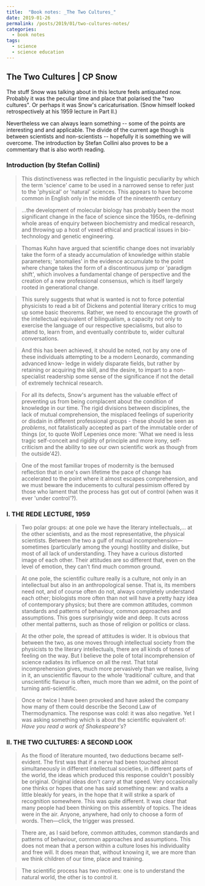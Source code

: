 ```yaml
---
title:  "Book notes: _The Two Cultures_"
date: 2019-01-26
permalink: /posts/2019/01/two-cultures-notes/
categories: 
  - book notes
tags:
  - science
  - science education
---
```

## The Two Cultures \| CP Snow 
The stuff Snow was talking about in this lecture feels antiquated now. Probably it was the peculiar time and place that polarised the "two cultures". Or perhaps it was Snow's caricaturisation. (Snow himself looked retrospectively at his 1959 lecture in Part II.) 
 
Nevertheless we can always learn something -- some of the points are interesting and and applicable. The divide of the current age though is between scientists and non-scientists -- hopefully it is something we will overcome.  The introduction by Stefan Collini also proves to be a commentary that is also worth reading. 

### Introduction (by Stefan Collini)
>This distinctiveness was reflected in the linguistic peculiarity by which the term 'science' came to be used in a narrowed sense to refer just to the 'physical' or 'natural' sciences. This appears to have become common in English only in the middle of the nineteenth century 

>...the development of molecular biology has probably been the most significant change in the face of science since the 1950s, re-defining whole areas of enquiry between biochemistry and medical research, and throwing up a host of vexed ethical and practical issues in bio-technology and genetic engineering.

>Thomas Kuhn have argued that scientific change does not invariably take the form of a steady accumulation of knowledge within stable parameters; 'anomalies' in the evidence accumulate to the point where change takes the form of a discontinuous jump or 'paradigm shift', which involves a fundamental change of perspective and the creation of a new professional consensus, which is itself largely rooted in generational change.

>This surely suggests that what is wanted is not to force potential physicists to read a bit of Dickens and potential literary critics to mug up some basic theorems. Rather, we need to encourage the growth of the intellectual equivalent of bilingualism, a capacity not only to exercise the language of our respective specialisms, but also to attend to, learn from, and eventually contribute to, wider cultural conversations. 

>And this has been achieved, it should be noted, not by any one of these individuals attempting to be a modern Leonardo, commanding advanced know- ledge in widely disparate fields, but rather by retaining or acquiring the skill, and the desire, to impart to a non-specialist readership some sense of the significance if not the detail of extremely technical research.

>For all its defects, Snow's argument has the valuable
effect of preventing us from being complacent about the condition of knowledge in our time. The rigid divisions between disciplines, the lack of mutual comprehension, the misplaced feelings of superiority or disdain in different professional groups - these should be seen as _problems_, not fatalistically accepted as part of the immutable order of things (or, to quote Wolf Lepenies once more: 'What we need is less tragic self-conceit and rigidity of principle and more irony, self-criticism and the ability to see our own scientific work as though from the outside'42).

>One of the most familiar tropes of modernity is the bemused reflection that in one's own lifetime the pace of change has accelerated to the point where it almost escapes comprehension, and we must beware the inducements to cultural pessimism offered by those who lament that the process has got out of control (when was it ever 'under control'?).

### I. THE REDE LECTURE, 1959
>Two polar groups: at one pole we have the literary intellectuals,... at the other scientists, and as the most representative, the physical scientists. Between the two a gulf of mutual incomprehension—sometimes (particularly among the young) hostility and dislike, but most of all lack of understanding. They have a curious distorted image of each other. Their attitudes are so different that, even on the level of emotion, they can't find much common ground.

>At one pole, the scientific culture really is a culture,
not only in an intellectual but also in an anthropological sense. That is, its members need not, and of course often do not, always completely understand each other; biologists more often than not will have a pretty hazy idea of contemporary physics; but there are common attitudes, common standards and patterns of behaviour, common approaches and assumptions. This goes surprisingly wide and deep. It cuts across other mental patterns, such as those of religion or politics or class.

>At the other pole, the spread of attitudes is wider.
It is obvious that between the two, as one moves through intellectual society from the physicists to the literary intellectuals, there are all kinds of tones of feeling on the way. But I believe the pole of total incomprehension of science radiates its influence on all the rest. That total incomprehension gives, much more pervasively than we realise, living in it, an unscientific flavour to the whole 'traditional' culture, and that unscientific flavour is often, much more than we admit, on the point of turning anti-scientific. 

>Once or twice I have been provoked and have asked the company how many of them could describe the Second Law of Thermodynamics. The response was cold: it was also negative. Yet I was asking something which is about the scientific equivalent of: _Have you read a work of Shakespeare's_? 

### II. THE TWO CULTURES: A SECOND LOOK
>As the flood of literature mounted, two deductions
became self-evident. The first was that if a nerve had been touched almost simultaneously in different intellectual societies, in different parts of the world, the ideas which produced this response couldn't possibly be original. Original ideas don't carry at that speed. Very occasionally one thinks or hopes that one has said something new: and waits a little bleakly for years, in the hope that it will strike a spark of recognition somewhere. This was quite different. It was clear that many people had been thinking on this assembly of topics. The ideas were in the air. Anyone, anywhere, had only to choose a form of words. Then—click, the trigger was pressed.

>There are, as I said before, common attitudes, common standards and patterns of behaviour, common approaches and assumptions. This does not mean that a person within a culture loses his individuality and free will. It does mean that, without knowing it, we are more than we think children of our time, place and training.

>The scientific process has two motives: one is to understand the natural world, the other is to control it.




